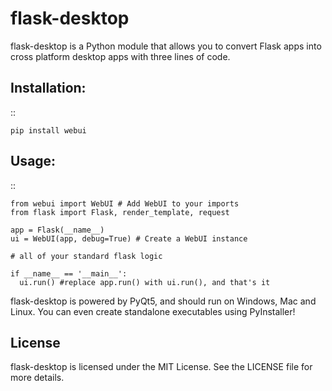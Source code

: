 # flask-desktop

flask-desktop is a Python module that allows you to convert Flask apps into cross platform desktop apps with three lines of code.

## Installation:

::

    pip install webui


## Usage:

::

    from webui import WebUI # Add WebUI to your imports
    from flask import Flask, render_template, request

    app = Flask(__name__)
    ui = WebUI(app, debug=True) # Create a WebUI instance

    # all of your standard flask logic

    if __name__ == '__main__':
      ui.run() #replace app.run() with ui.run(), and that's it

flask-desktop is powered by PyQt5, and should run on Windows, Mac and Linux. You can even create standalone executables using PyInstaller!

## License

flask-desktop is licensed under the MIT License. See the LICENSE file for more details.
